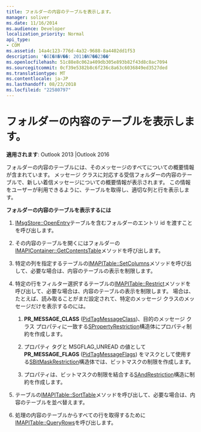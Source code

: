 ```yaml
---
title: フォルダーの内容のテーブルを表示します。
manager: soliver
ms.date: 11/16/2014
ms.audience: Developer
localization_priority: Normal
api_type:
- COM
ms.assetid: 14a4c123-776d-4a32-9688-8a4402dd1f53
description: '�ŏI�X�V��: 2011�N7��23��'
ms.openlocfilehash: 51c88e8c062a409db305e893b82f43d8c8ac7094
ms.sourcegitcommit: 0cf39e5382b8c6f236c8a63c6036849ed3527ded
ms.translationtype: MT
ms.contentlocale: ja-JP
ms.lasthandoff: 08/23/2018
ms.locfileid: "22580797"
---
```

# <a name="displaying-a-folder-contents-table"></a>フォルダーの内容のテーブルを表示します。

**適用されます**: Outlook 2013 |Outlook 2016 
  
フォルダーの内容のテーブルには、そのメッセージのすべてについての概要情報が含まれています。 メッセージ クラスに対応する受信フォルダーの内容のテーブルで、新しい着信メッセージについての概要情報が表示されます。 この情報をユーザーが利用できるように、テーブルを取得し、適切な列と行を表示します。
  
**フォルダーの内容のテーブルを表示するには**
  
1. [IMsgStore::OpenEntry](imsgstore-openentry.md)テーブルを含むフォルダーのエントリ id を渡すことを呼び出します。
    
2. その内容のテーブルを開くにはフォルダーの[IMAPIContainer::GetContentsTable](imapicontainer-getcontentstable.md)メソッドを呼び出します。 
    
3. 特定の列を指定するテーブルの[IMAPITable::SetColumns](imapitable-setcolumns.md)メソッドを呼び出して、必要な場合は、内容のテーブルの表示を制限します。 
    
4. 特定の行をフィルター選択するテーブルの[IMAPITable::Restrict](imapitable-restrict.md)メソッドを呼び出して、必要な場合は、内容のテーブルの表示を制限します。 場合は、たとえば、読み取ることがまだ設定されて、特定のメッセージ クラスのメッセージだけを表示するのには。 
    
    1. **PR_MESSAGE_CLASS** ([PidTagMessageClass](pidtagmessageclass-canonical-property.md))、目的のメッセージ クラス プロパティに一致する[SPropertyRestriction](spropertyrestriction.md)構造体にプロパティ制約を作成します。 
        
    2. プロパティ タグと MSGFLAG_UNREAD の値として**PR_MESSAGE_FLAGS** ([PidTagMessageFlags](pidtagmessageflags-canonical-property.md)) をマスクとして使用する[SBitMaskRestriction](sbitmaskrestriction.md)構造体では、ビットマスクの制限を作成します。
        
    3. プロパティは、ビットマスクの制限を結合する[SAndRestriction](sandrestriction.md)構造に制約を作成します。 
    
5. テーブルの[IMAPITable::SortTable](imapitable-sorttable.md)メソッドを呼び出して、必要な場合は、内容のテーブルを並べ替えます。 
    
6. 処理の内容のテーブルからすべての行を取得するために[IMAPITable::QueryRows](imapitable-queryrows.md)を呼び出します。 
    

